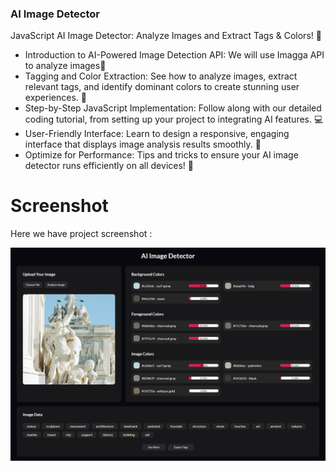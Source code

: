 

### AI Image Detector
JavaScript AI Image Detector: Analyze Images and Extract Tags & Colors! 🌈


- Introduction to AI-Powered Image Detection API: We will use Imagga API to analyze images🤖
- Tagging and Color Extraction: See how to analyze images, extract relevant tags, and identify dominant colors to create stunning user experiences. 🎨
- Step-by-Step JavaScript Implementation: Follow along with our detailed coding tutorial, from setting up your project to integrating AI features. 💻
- User-Friendly Interface: Learn to design a responsive, engaging interface that displays image analysis results smoothly. 🌟
- Optimize for Performance: Tips and tricks to ensure your AI image detector runs efficiently on all devices! 📱


# Screenshot
Here we have project screenshot :

![screenshot](screenshot.png)